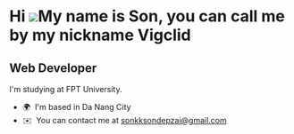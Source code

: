 Hi ![](https://user-images.githubusercontent.com/18350557/176309783-0785949b-9127-417c-8b55-ab5a4333674e.gif)My name is Son, you can call me by my nickname Vigclid
==============================================================================================================================================================

Web Developer
-------------

I'm studying at FPT University.

* 🌍  I'm based in Da Nang City
* ✉️  You can contact me at [sonkksondepzai@gmail.com](mailto:sonkksondepzai@gmail.com)
